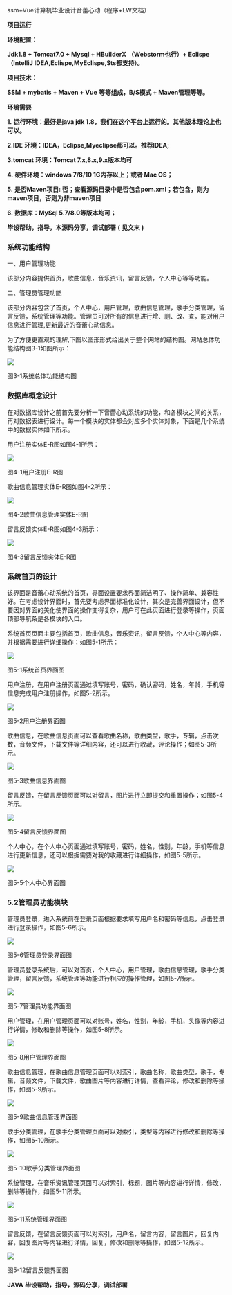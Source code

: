 ssm+Vue计算机毕业设计音蕾心动（程序+LW文档）

**项目运行**

**环境配置：**

**Jdk1.8 + Tomcat7.0 + Mysql + HBuilderX** **（Webstorm也行）+ Eclispe（IntelliJ
IDEA,Eclispe,MyEclispe,Sts都支持）。**

**项目技术：**

**SSM + mybatis + Maven + Vue** **等等组成，B/S模式 + Maven管理等等。**

**环境需要**

**1.** **运行环境：最好是java jdk 1.8，我们在这个平台上运行的。其他版本理论上也可以。**

**2.IDE** **环境：IDEA，Eclipse,Myeclipse都可以。推荐IDEA;**

**3.tomcat** **环境：Tomcat 7.x,8.x,9.x版本均可**

**4.** **硬件环境：windows 7/8/10 1G内存以上；或者 Mac OS；**

**5.** **是否Maven项目: 否；查看源码目录中是否包含pom.xml；若包含，则为maven项目，否则为非maven项目**

**6.** **数据库：MySql 5.7/8.0等版本均可；**

**毕设帮助，指导，本源码分享，调试部署** **(** **见文末** **)**

### 系统功能结构

一、用户管理功能

该部分内容提供首页，歌曲信息，音乐资讯，留言反馈，个人中心等等功能。

二、管理员管理功能

该部分内容包含了首页，个人中心，用户管理，歌曲信息管理，歌手分类管理，留言反馈，系统管理等功能。管理员可对所有的信息进行增、删、改、查，能对用户信息进行管理,更新最近的音蕾心动信息。

为了方便更直观的理解,下图以图形形式给出关于整个网站的结构图。网站总体功能结构图3-1如图所示：

![](./res/84a0d7c720f344d6868b4878f62d1fd5.png)

图3-1系统总体功能结构图

### 数据库概念设计

在对数据库设计之前首先要分析一下音蕾心动系统的功能，和各模块之间的关系，再对数据表进行设计。每一个模块的实体都会对应多个实体对象，下面是几个系统中的数据实体如下所示。

用户注册实体E-R图如图4-1所示：

![](./res/3ceab8bd1b25474382569064364cba67.png)

图4-1用户注册E-R图

歌曲信息管理实体E-R图如图4-2所示：

![](./res/2dee5df524124896afbc04abee041569.png)

图4-2歌曲信息管理实体E-R图

留言反馈实体E-R图如图4-3所示：

![](./res/a786b0b2b576417eb4c7f1a27c12d312.png)

图4-3留言反馈实体E-R图

### 系统首页的设计

该界面是音蕾心动系统的首页，界面设置要求界面简洁明了、操作简单、兼容性好。在考虑设计界面时，首先要考虑界面标准化设计，其次是完善界面设计，但不要因对界面的美化使界面的操作变得复杂，用户可在此页面进行登录等操作，页面顶部导航条是各模块的入口。

系统首页页面主要包括首页，歌曲信息，音乐资讯，留言反馈，个人中心等内容，并根据需要进行详细操作；如图5-1所示：

![](./res/db7d8d31592b405abdc263a0b8d487fb.png)

图5-1系统首页界面图

用户注册，在用户注册页面通过填写账号，密码，确认密码，姓名，年龄，手机等信息完成用户注册操作，如图5-2所示。

![](./res/3a3161501f5d4f0f8fbb7dd691a27be8.png)

图5-2用户注册界面图

歌曲信息，在歌曲信息页面可以查看歌曲名称，歌曲类型，歌手，专辑，点击次数，音频文件，下载文件等详细内容，还可以进行收藏，评论操作；如图5-3所示。

![](./res/9c7a155939644dd9804c36083abd64f8.png)

图5-3歌曲信息界面图

留言反馈，在留言反馈页面可以对留言，图片进行立即提交和重置操作；如图5-4所示。

![](./res/609dc5d180854236bc278e6b4577b5d7.png)

图5-4留言反馈界面图

个人中心，在个人中心页面通过填写账号，密码，姓名，性别，年龄，手机等信息进行更新信息，还可以根据需要对我的收藏进行详细操作，如图5-5所示。

![](./res/b40270f9895b4850bdcdf6c4ea315f6f.png)

图5-5个人中心界面图

### 5.2管理员功能模块

管理员登录，进入系统前在登录页面根据要求填写用户名和密码等信息，点击登录进行登录操作，如图5-6所示。

![](./res/5e59bcc694dd47c8b277f3a55f3acf1b.png)

图5-6管理员登录界面图

管理员登录系统后，可以对首页，个人中心，用户管理，歌曲信息管理，歌手分类管理，留言反馈，系统管理等功能进行相应的操作管理，如图5-7所示。

![](./res/b435b155848142d1abc831e45c1ea42a.png)

图5-7管理员功能界面图

用户管理，在用户管理页面可以对账号，姓名，性别，年龄，手机，头像等内容进行详情，修改和删除等操作，如图5-8所示。

![](./res/77cc1c4c3b634a55bf4c0ccd1779c17c.png)

图5-8用户管理界面图

歌曲信息管理，在歌曲信息管理页面可以对索引，歌曲名称，歌曲类型，歌手，专辑，音频文件，下载文件，歌曲图片等内容进行详情，查看评论，修改和删除等操作，如图5-9所示。

![](./res/13140eb5061946189bdf053f3a931c0f.png)

图5-9歌曲信息管理界面图

歌手分类管理，在歌手分类管理页面可以对索引，类型等内容进行修改和删除等操作，如图5-10所示。

![](./res/abb3d8960579437c9ab4542f81d88d5c.png)

图5-10歌手分类管理界面图

系统管理，在音乐资讯管理页面可以对索引，标题，图片等内容进行详情，修改，删除等操作，如图5-11所示。

![](./res/1143eca19aab4c459b875f434af49dc4.png)

图5-11系统管理界面图

留言反馈，在留言反馈页面可以对索引，用户名，留言内容，留言图片，回复内容，回复图片等内容进行详情，回复，修改和删除等操作，如图5-12所示。

![](./res/c5615899c0bf4803afdf7c3f1789567d.png)

图5-12留言反馈界面图

**JAVA** **毕设帮助，指导，源码分享，调试部署**

